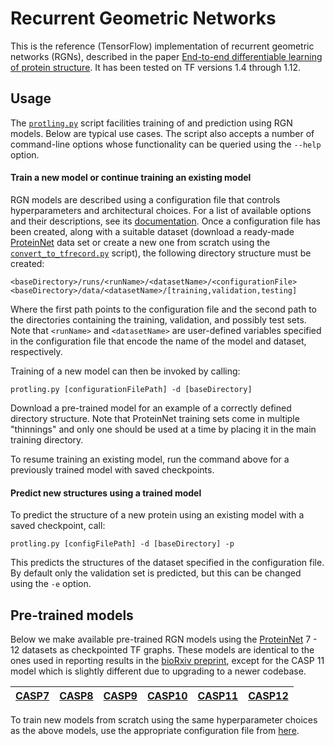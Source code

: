 # Recurrent Geometric Networks
This is the reference (TensorFlow) implementation of recurrent geometric networks (RGNs), described in the paper [End-to-end differentiable learning of protein structure](https://www.biorxiv.org/content/early/2018/08/29/265231). It has been tested on TF versions 1.4 through 1.12.

## Usage
The [`protling.py`](https://github.com/aqlaboratory/rgn/blob/master/model/protling.py) script facilities training of and prediction using RGN models. Below are typical use cases. The script also accepts a number of command-line options whose functionality can be queried using the `--help` option.

#### Train a new model or continue training an existing model
RGN models are described using a configuration file that controls hyperparameters and architectural choices. For a list of available options and their descriptions, see its [documentation](https://github.com/aqlaboratory/rgn/blob/master/CONFIG.md). Once a configuration file has been created, along with a suitable dataset (download a ready-made [ProteinNet](https://github.com/aqlaboratory/proteinnet) data set or create a new one from scratch using the [`convert_to_tfrecord.py`](https://github.com/aqlaboratory/rgn/blob/master/model/convert_to_tfrecord.py) script), the following directory structure must be created:

```
<baseDirectory>/runs/<runName>/<datasetName>/<configurationFile>
<baseDirectory>/data/<datasetName>/[training,validation,testing]
```

Where the first path points to the configuration file and the second path to the directories containing the training, validation, and possibly test sets. Note that `<runName>` and `<datasetName>` are user-defined variables specified in the configuration file that encode the name of the model and dataset, respectively.

Training of a new model can then be invoked by calling:

```
protling.py [configurationFilePath] -d [baseDirectory]
```

Download a pre-trained model for an example of a correctly defined directory structure. Note that ProteinNet training sets come in multiple "thinnings" and only one should be used at a time by placing it in the main training directory.

To resume training an existing model, run the command above for a previously trained model with saved checkpoints.

#### Predict new structures using a trained model
To predict the structure of a new protein using an existing model with a saved checkpoint, call:

```
protling.py [configFilePath] -d [baseDirectory] -p
```

This predicts the structures of the dataset specified in the configuration file. By default only the validation set is predicted, but this can be changed using the `-e` option.

## Pre-trained models
Below we make available pre-trained RGN models using the [ProteinNet](https://github.com/aqlaboratory/proteinnet) 7 - 12 datasets as checkpointed TF graphs. These models are identical to the ones used in reporting results in the [bioRxiv preprint](https://www.biorxiv.org/content/early/2018/08/29/265231), except for the CASP 11 model which is slightly different due to upgrading to a newer codebase.

| [CASP7](https://sharehost.hms.harvard.edu/sysbio/alquraishi/rgn_models/CASP7.tar.gz) | [CASP8](https://sharehost.hms.harvard.edu/sysbio/alquraishi/rgn_models/CASP8.tar.gz) | [CASP9](https://sharehost.hms.harvard.edu/sysbio/alquraishi/rgn_models/CASP9.tar.gz) | [CASP10](https://sharehost.hms.harvard.edu/sysbio/alquraishi/rgn_models/CASP10.tar.gz) | [CASP11](https://sharehost.hms.harvard.edu/sysbio/alquraishi/rgn_models/CASP11.tar.gz) | [CASP12](https://sharehost.hms.harvard.edu/sysbio/alquraishi/rgn_models/CASP12.tar.gz) |
| --- | --- | --- | --- | --- | --- |

To train new models from scratch using the same hyperparameter choices as the above models, use the appropriate configuration file from [here](https://github.com/aqlaboratory/rgn/tree/master/configurations).
